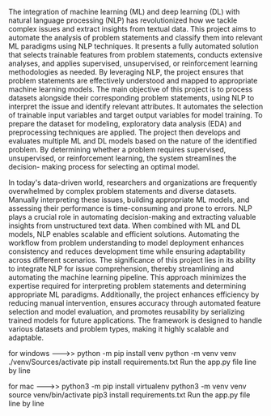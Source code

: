 The integration of machine learning (ML) and deep learning (DL) with natural language processing (NLP) has revolutionized how we tackle complex issues and extract insights from textual data. This project aims to automate the analysis of problem statements and classify them into relevant ML paradigms using NLP techniques. It presents a fully automated solution that selects trainable features from problem statements, conducts extensive analyses, and applies supervised, unsupervised, or reinforcement learning methodologies as needed. By leveraging NLP, the project ensures that problem statements are effectively understood and mapped to appropriate machine learning models.
The main objective of this project is to process datasets alongside their corresponding problem statements, using NLP to interpret the issue and identify relevant attributes. It automates the selection of trainable input variables and target output variables for model training. To prepare the dataset for modeling, exploratory data analysis (EDA) and preprocessing techniques are applied. The project then develops and evaluates multiple ML and DL models based on the nature of the identified problem. By determining whether a problem requires supervised, unsupervised, or reinforcement learning, the system streamlines the decision- making process for selecting an optimal model.

In today's data-driven world, researchers and organizations are frequently overwhelmed by complex problem statements and diverse datasets. Manually interpreting these issues, building appropriate ML models, and assessing their performance is time-consuming and prone to errors. NLP plays a crucial role in automating decision-making and extracting valuable insights from unstructured text data. When combined with ML and DL models, NLP enables scalable and efficient solutions. Automating the workflow from problem understanding to model deployment enhances consistency and reduces development time while ensuring adaptability across different scenarios.
The significance of this project lies in its ability to integrate NLP for issue comprehension, thereby streamlining and automating the machine learning pipeline. This approach minimizes the expertise required for interpreting problem statements and determining appropriate ML paradigms. Additionally, the project enhances efficiency by reducing manual intervention, ensures accuracy through automated feature selection and model evaluation, and promotes reusability by serializing trained models for future applications. The framework is designed to handle various datasets and problem types, making it highly scalable and adaptable.


for windows --->>
python -m pip install venv
python -m venv venv
./venv/Sources/activate
pip install requirements.txt
Run the app.py file line by line

for mac --->>
python3 -m pip install virtualenv
python3 -m venv venv
source venv/bin/activate
pip3 install requirements.txt
Run the app.py file line by line
